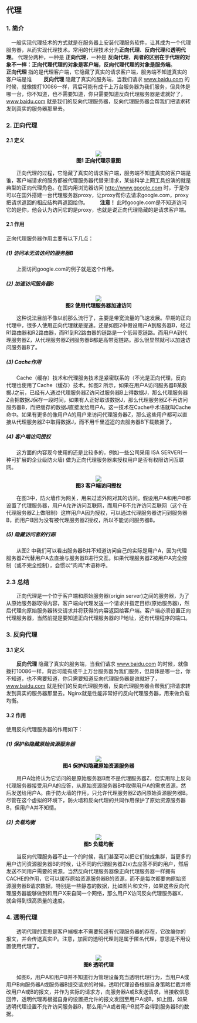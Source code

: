 &emsp;
## 代理

### 1. 简介
&emsp;一般实现代理技术的方式就是在服务器上安装代理服务软件，让其成为一个代理服务器，从而实现代理技术。常用的代理技术分为**正向代理**、**反向代理**和**透明代理**。
代理分两种，一种是 **正向代理**，一种是 **反向代理**，**两者的区别在于代理的对象不一样：正向代理代理的对象是客户端，反向代理代理的对象是服务端**。
&emsp;&emsp;**正向代理** 指的是代理客户端，它隐藏了真实的请求客户端，服务端不知道真实的客户端是谁
&emsp;&emsp;**反向代理** 隐藏了真实的服务端，当我们请求 www.baidu.com 的时候，就像拨打10086一样，背后可能有成千上万台服务器为我们服务，但具体是哪一台，你不知道，也不需要知道，你只需要知道反向代理服务器是谁就好了，www.baidu.com 就是我们的反向代理服务器，反向代理服务器会帮我们把请求转发到真实的服务器那里去。


### 2. 正向代理
#### 2.1 定义
<div align="center"> <img src="../pic/代理/正向代理.jpg"> </div>
<center> <font color=black> <b> 图1 正向代理示意图 </b> </font> </center>

&emsp;&emsp;正向代理的过程，它隐藏了真实的请求客户端，服务端不知道真实的客户端是谁，客户端请求的服务都被代理服务器代替来请求，某些科学上网工具扮演的就是典型的正向代理角色。在国内用浏览器访问 http://www.google.com 时，于是你可以在国外搭建一台代理服务器proxy，让proxy帮你去请求google.com，proxy把请求返回的相应结构再返回给你。
&emsp;&emsp;**注意！** 此时google.com是不知道访问它的是你，他会认为访问它的是proxy，也就是说正向代理隐藏的是请求客户端。
#### 2.1 作用
正向代理服务器作用主要有以下几点：
##### (1) 访问本无法访问的服务器B
&emsp;&emsp;上面访问google.com的例子就是这个作用。
##### (2) 加速访问服务器B
<div align="center"> <img src="../pic/代理/使用代理服务器加速访问.jpg"> </div>
<center> <font color=black> <b> 图2 使用代理服务器加速访问 </b> </font> </center>

&emsp;&emsp;这种说法目前不像以前那么流行了，主要是带宽流量的飞速发展。早期的正向代理中，很多人使用正向代理就是提速。还是如图2中假设用户A到服务器B，经过R1路由器和R2路由器，而R1到R2路由器的链路是一个低带宽链路。而用户A到代理服务器Z，从代理服务器Z到服务器B都是高带宽链路。那么很显然就可以加速访问服务器B了。

##### (3) Cache作用
&emsp;&emsp;Cache（缓存）技术和代理服务技术是紧密联系的（不光是正向代理，反向代理也使用了Cache（缓存）技术。如图2 所示，如果在用户A访问服务器B某数据J之前，已经有人通过代理服务器Z访问过服务器B上得数据J，那么代理服务器Z会把数据J保存一段时间，如果有人正好取该数据J，那么代理服务器Z不再访问服务器B，而把缓存的数据J直接发给用户A。这一技术在Cache中术语就叫Cache命中。如果有更多的像用户A的用户来访问代理服务器Z，那么这些用户都可以直接从代理服务器Z中取得数据J，而不用千里迢迢的去服务器B下载数据了。

##### (4) 客户端访问授权
&emsp;&emsp;这方面的内容现今使用的还是比较多的，例如一些公司采用 ISA SERVER(一种可扩展的企业级防火墙) 做为正向代理服务器来授权用户是否有权限访问互联网。
<div align="center"> <img src="../pic/代理/客户端访问授权.jpg"> </div>
<center> <font color=black> <b> 图3 客户端访问授权 </b> </font> </center>

&emsp;&emsp;在图3中，防火墙作为网关，用来过滤外网对其的访问。假设用户A和用户B都设置了代理服务器，用户A允许访问互联网，而用户B不允许访问互联网（这个在代理服务器Z上做限制）这样用户A因为授权，可以通过代理服务器访问到服务器B，而用户B因为没有被代理服务器Z授权，所以不能访问服务器B。

##### (5) 隐藏访问者的行踪
&emsp;&emsp;从图2 中我们可以看出服务器B并不知道访问自己的实际是用户A，因为代理服务器Z代替用户A去直接与服务器B进行交互。如果代理服务器Z被用户A完全控制（或不完全控制），会惯以“肉鸡”术语称呼。

### 2.3 总结
&emsp;&emsp;正向代理是一个位于客户端和原始服务器(origin server)之间的服务器，为了从原始服务器取得内容，客户端向代理发送一个请求并指定目标(原始服务器)，然后代理向原始服务器转交请求并将获得的内容返回给客户端。客户端必须设置正向代理服务器，当然前提是要知道正向代理服务器的IP地址，还有代理程序的端口。

### 3. 反向代理
#### 3.1 定义
&emsp;&emsp;**反向代理** 隐藏了真实的服务端，当我们请求 www.baidu.com 的时候，就像拨打10086一样，背后可能有成千上万台服务器为我们服务，但具体是哪一台，你不知道，也不需要知道，你只需要知道反向代理服务器是谁就好了，www.baidu.com 就是我们的反向代理服务器，反向代理服务器会帮我们把请求转发到真实的服务器那里去。Nginx就是性能非常好的反向代理服务器，用来做负载均衡。
#### 3.2 作用
使用反向代理服务器的作用如下：
##### (1) 保护和隐藏原始资源服务器
<div align="center"> <img src="../pic/代理/保护和隐藏原始资源服务器.jpg"> </div>
<center> <font color=black> <b> 图4 保护和隐藏原始资源服务器 </b> </font> </center>

&emsp;&emsp;用户A始终认为它访问的是原始服务器B而不是代理服务器Z，但实用际上反向代理服务器接受用户A的应答，从原始资源服务器B中取得用户A的需求资源，然后发送给用户A。由于防火墙的作用，只允许代理服务器Z访问原始资源服务器B。尽管在这个虚拟的环境下，防火墙和反向代理的共同作用保护了原始资源服务器B，但用户A并不知情。

##### (2) 负载均衡
<div align="center"> <img src="../pic/代理/负载均衡.jpg"> </div>
<center> <font color=black> <b> 图5 负载均衡 </b> </font> </center>

&emsp;&emsp;当反向代理服务器不止一个的时候，我们甚至可以把它们做成集群，当更多的用户访问资源服务器B的时候，让不同的代理服务器Z(x)去应答不同的用户，然后发送不同用户需要的资源。当然反向代理服务器像正向代理服务器一样拥有CACHE的作用，它可以缓存原始资源服务器B的资源，而不是每次都要向原始资源服务器B请求数据，特别是一些静态的数据，比如图片和文件，如果这些反向代理服务器能够做到和用户X来自同一个网络，那么用户X访问反向代理服务器X，就会得到很高质量的速度。


### 4. 透明代理
&emsp;&emsp;透明代理的意思是客户端根本不需要知道有代理服务器的存在，它改编你的 报文，并会传送真实IP。注意，加密的透明代理则是属于匿名代理，意思是不用设置使用代理了。
<div align="center"> <img src="../pic/代理/透明代理.jpg"> </div>
<center> <font color=black> <b> 图6 透明代理 </b> </font> </center>

&emsp;&emsp;如图6，用户A和用户B并不知道行为管理设备充当透明代理行为，当用户A或用户B向服务器A或服务器B提交请求的时候，透明代理设备根据自身策略拦截并修改用户A或B的报文，并作为实际的请求方，向服务器A或B发送请求，当接收信息回传，透明代理再根据自身的设置把允许的报文发回至用户A或B，如上图，如果透明代理设置不允许访问服务器B，那么用户A或者用户B就不会得到服务器B的数据。

